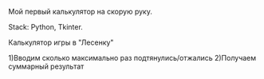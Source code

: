 Мой первый калькулятор на скорую руку.

Stack: Python, Tkinter.

Калькулятор игры в "Лесенку"

1)Вводим сколько максимально раз подтянулись/отжались
2)Получаем суммарный результат

